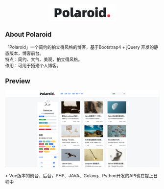 <p align="center"><a href="https://github.com/Sanbolee/Polaroid" target="_blank"><img src="https://github.com/Sanbolee/Polaroid/raw/master/images/logo.png"></a></p>

## About Polaroid  
「Polaroid」一个简约的拍立得风格的博客，基于Bootstrap4 + jQuery 开发的静态版本，博客前台。  
特点：简约、大气、美观，拍立得风格。  
作用：可用于搭建个人博客。
## Preview  
<p align="center"><a href="https://github.com/Sanbolee/Polaroid" target="_blank"><img src="https://github.com/Sanbolee/Polaroid/raw/master/preview/home.png"></a></p>
> Vue版本的前台、后台，PHP、JAVA、Golang、Python开发的API也在提上日程中